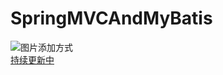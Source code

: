 #  SpringMVCAndMyBatis  
   ![图片添加方式](https://github.com/zixi5534/LinuxAndJavaNote/blob/master/images/logo1.png)  
   [持续更新中](http://www.cnblogs.com/sxdcgaq8080/p/7894828.html)  
   
